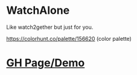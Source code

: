# WatchAlone
Like watch2gether but just for you.

https://colorhunt.co/palette/156620
(color palette)

# [GH Page/Demo](https://jonathan-lindqvist.github.io/watch-alone/)
